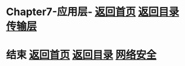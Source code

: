# Chapter7-应用层- [返回首页](../index.md) [返回目录](./day1.md) [传输层](./Chapter6.md)




# 结束 [返回首页](../index.md) [返回目录](./day1.md) [网络安全](./Chapter8.md)
